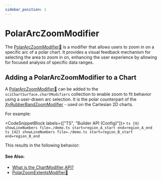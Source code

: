 ```yaml
---
sidebar_position: 1
---
```


# PolarArcZoomModifier

The [PolarArcZoomModifier:blue_book:](https://www.scichart.com/documentation/js/v4/typedoc/classes/polararczoommodifier.html) is a modifier that allows users to zoom in on a specific arc of a polar chart. It provides a visual feedback mechanism for selecting the area to zoom in on, enhancing the user experience by allowing for focused analysis of specific data ranges.

## Adding a PolarArcZoomModifier to a Chart

A [PolarArcZoomModifier:blue_book:](https://www.scichart.com/documentation/js/v4/typedoc/classes/polararczoommodifier.html) can be added to the `sciChartSurface.chartModifiers` collection to enable zoom to fit behavior using a user-drawn arc selection. It is the polar counterpart of the [XyRubberBandZoomModifier](/docs/2d-charts/chart-modifier-api/zooming-and-panning/rubber-band-xy-zoom-modifier) - used on the Cartesian 2D charts.

For example:

<CodeSnippetBlock labels={["TS", "Builder API (Config)"]}>
    ```ts {9} showLineNumbers file=./demo.ts start=region_A_start end=region_A_end
    ```
    ```ts {42} showLineNumbers file=./demo.ts start=region_B_start end=region_B_end
    ```
</CodeSnippetBlock>

This results in the following behavior:

<LiveDocSnippet name="./demo" />

#### See Also:

* [What is the ChartModifier API?](/docs/2d-charts/chart-modifier-api/chart-modifier-api-overview)
* [PolarZoomExtentsModifier:blue_book:](https://www.scichart.com/documentation/js/v4/typedoc/classes/polarzoomextentsmodifier.html)
